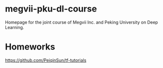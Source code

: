 # megvii-pku-dl-course
Homepage for the joint course of Megvii Inc. and Peking University on Deep Learning.

# Homeworks
https://github.com/PeiqinSun/tf-tutorials
